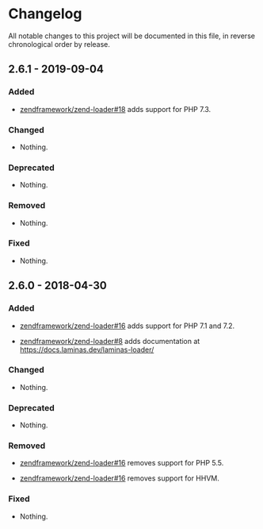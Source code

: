 # Changelog

All notable changes to this project will be documented in this file, in reverse chronological order by release.

## 2.6.1 - 2019-09-04

### Added

- [zendframework/zend-loader#18](https://github.com/zendframework/zend-loader/pull/18) adds support for PHP 7.3.

### Changed

- Nothing.

### Deprecated

- Nothing.

### Removed

- Nothing.

### Fixed

- Nothing.

## 2.6.0 - 2018-04-30

### Added

- [zendframework/zend-loader#16](https://github.com/zendframework/zend-loader/pull/16) adds support for PHP 7.1 and 7.2.

- [zendframework/zend-loader#8](https://github.com/zendframework/zend-loader/pull/8) adds documentation at https://docs.laminas.dev/laminas-loader/

### Changed

- Nothing.

### Deprecated

- Nothing.

### Removed

- [zendframework/zend-loader#16](https://github.com/zendframework/zend-loader/pull/16) removes support for PHP 5.5.

- [zendframework/zend-loader#16](https://github.com/zendframework/zend-loader/pull/16) removes support for HHVM.

### Fixed

- Nothing.
